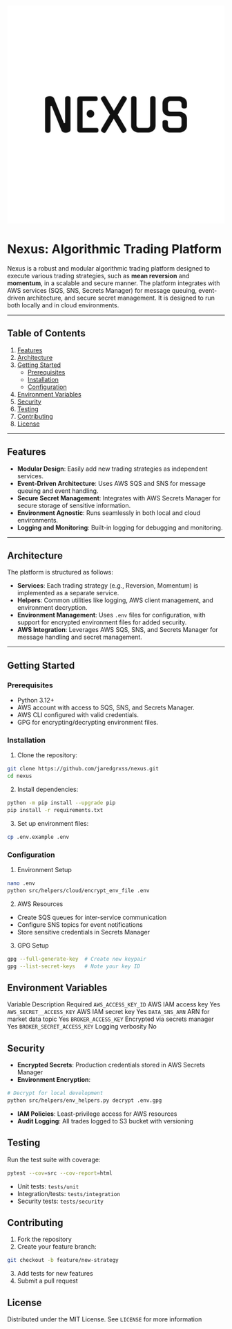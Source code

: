 ![Nexus](docs/images/logo-color.png)

# Nexus: Algorithmic Trading Platform

Nexus is a robust and modular algorithmic trading platform designed to execute various trading strategies, such as **mean reversion** and **momentum**, in a scalable and secure manner. The platform integrates with AWS services (SQS, SNS, Secrets Manager) for message queuing, event-driven architecture, and secure secret management. It is designed to run both locally and in cloud environments.

---

## Table of Contents

1. [Features](#features)
2. [Architecture](#architecture)
3. [Getting Started](#getting-started)
   - [Prerequisites](#prerequisites)
   - [Installation](#installation)
   - [Configuration](#configuration)
4. [Environment Variables](#environment-variables)
5. [Security](#security)
6. [Testing](#testing)
7. [Contributing](#contributing)
8. [License](#license)

---

## Features

- **Modular Design**: Easily add new trading strategies as independent services.
- **Event-Driven Architecture**: Uses AWS SQS and SNS for message queuing and event handling.
- **Secure Secret Management**: Integrates with AWS Secrets Manager for secure storage of sensitive information.
- **Environment Agnostic**: Runs seamlessly in both local and cloud environments.
- **Logging and Monitoring**: Built-in logging for debugging and monitoring.

---

## Architecture

The platform is structured as follows:

- **Services**: Each trading strategy (e.g., Reversion, Momentum) is implemented as a separate service.
- **Helpers**: Common utilities like logging, AWS client management, and environment decryption.
- **Environment Management**: Uses `.env` files for configuration, with support for encrypted environment files for added security.
- **AWS Integration**: Leverages AWS SQS, SNS, and Secrets Manager for message handling and secret management.

---

## Getting Started

### Prerequisites

- Python 3.12+
- AWS account with access to SQS, SNS, and Secrets Manager.
- AWS CLI configured with valid credentials.
- GPG for encrypting/decrypting environment files.

### Installation

1. Clone the repository:
```bash
git clone https://github.com/jaredgrxss/nexus.git
cd nexus
```

2. Install dependencies:
```bash
python -m pip install --upgrade pip
pip install -r requirements.txt
```

3. Set up environment files:
```bash
cp .env.example .env
```

### Configuration

1. Environment Setup
```bash
nano .env
python src/helpers/cloud/encrypt_env_file .env
```

2. AWS Resources
- Create SQS queues for inter-service communication 
- Configure SNS topics for event notifications 
- Store sensitive credentials in Secrets Manager

3. GPG Setup
```bash
gpg --full-generate-key  # Create new keypair
gpg --list-secret-keys   # Note your key ID
```


## Environment Variables
Variable                         Description                         Required
`AWS_ACCESS_KEY_ID`              AWS IAM access key                  Yes
`AWS_SECRET__ACCESS_KEY`         AWS IAM secret key                  Yes
`DATA_SNS_ARN`                   ARN for market data topic           Yes
`BROKER_ACCESS_KEY`              Encrypted via secrets manager       Yes
`BROKER_SECRET_ACCESS_KEY`       Logging verbosity                   No


## Security
- **Encrypted Secrets**: Production credentials stored in AWS Secrets Manager 
- **Environment Encryption**: 
```Bash
# Decrypt for local development
python src/helpers/env_helpers.py decrypt .env.gpg
```
- **IAM Policies**: Least-privilege access for AWS resources
- **Audit Logging**: All trades logged to S3 bucket with versioning

## Testing
Run the test suite with coverage:
```bash
pytest --cov=src --cov-report=html
```

- Unit tests: `tests/unit`
- Integration/tests: `tests/integration`
- Security tests: `tests/security`

## Contributing
1. Fork the repository
2. Create your feature branch:
```bash
git checkout -b feature/new-strategy
```
3. Add tests for new features
4. Submit a pull request

## License
Distributed under the MIT License. See `LICENSE` for more information
